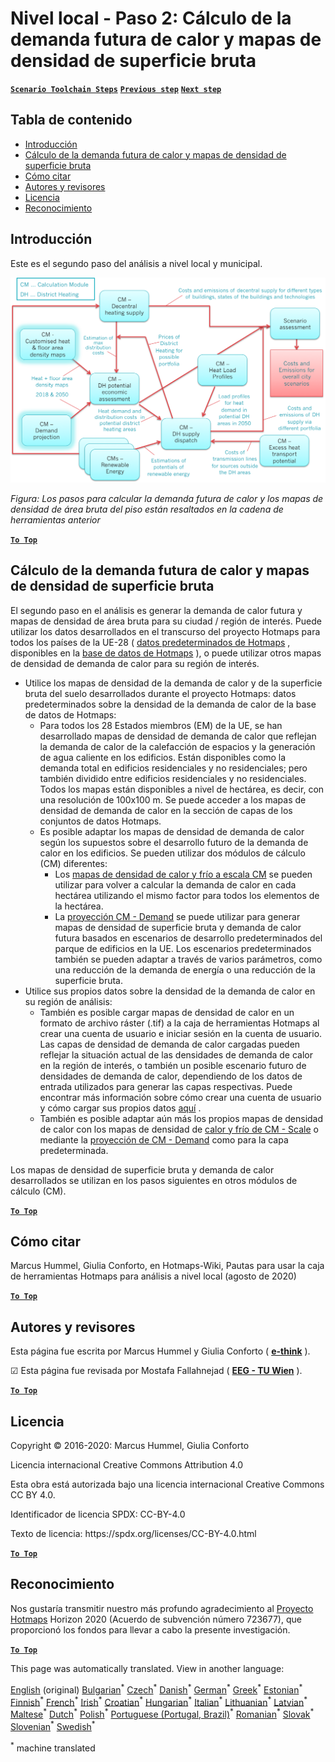 <h1><a class="anchor" id="local-level---step-2--calculation-of-future-heat-demand-and-gross-floor-area-density-maps" href="#local-level---step-2--calculation-of-future-heat-demand-and-gross-floor-area-density-maps"><i class="fa fa-link"></i></a>Nivel local - Paso 2: Cálculo de la demanda futura de calor y mapas de densidad de superficie bruta</h1><p> <a href="guide-local-and-municipal-levels#the-hotmaps-scenario-toolchain-different-steps"><strong><code>Scenario Toolchain Steps</code></strong></a> <a href="step-1-analysis-of-current-heat-demand-and-available-resource-potentials"><strong><code>Previous step</code></strong></a> <a href="step-3-Calculation-of-costs-of-decentral-heat-supply"><strong><code>Next step</code></strong></a><br/></p><h2><a class="anchor" id="table-of-contents" href="#table-of-contents"><i class="fa fa-link"></i></a> Tabla de contenido</h2><ul><li> <a href="#introduction">Introducción</a></li><li> <a href="#calculation-of-future-heat-demand-and-gross-floor-area-density-maps">Cálculo de la demanda futura de calor y mapas de densidad de superficie bruta</a></li><li> <a href="#how-to-cite">Cómo citar</a></li><li> <a href="#authors-and-reviewers">Autores y revisores</a></li><li> <a href="#license">Licencia</a></li><li> <a href="#acknowledgement">Reconocimiento</a></li></ul><h2><a class="anchor" id="introduction" href="#introduction"><i class="fa fa-link"></i></a> Introducción</h2><p> Este es el segundo paso del análisis a nivel local y municipal.</p><img src="/en/Step-2-Calculation-of-future-heat-demand-and-gross-floor-area-density-maps/Hotmaps_Local_Toolchain_Step_2final.png"/><p> <em>Figura: Los pasos para calcular la demanda futura de calor y los mapas de densidad de área bruta del piso están resaltados en la cadena de herramientas anterior</em></p><p><ins> <code><strong><a href="#table-of-contents">To Top</a></strong></code></ins></p><h2><a class="anchor" id="calculation-of-future-heat-demand-and-gross-floor-area-density-maps" href="#calculation-of-future-heat-demand-and-gross-floor-area-density-maps"><i class="fa fa-link"></i></a> Cálculo de la demanda futura de calor y mapas de densidad de superficie bruta</h2><p> El segundo paso en el análisis es generar la demanda de calor futura y mapas de densidad de área bruta para su ciudad / región de interés. Puede utilizar los datos desarrollados en el transcurso del proyecto Hotmaps para todos los países de la UE-28 ( <a href="https://wiki.hotmaps.eu/en/Hotmaps-open-data-repositories">datos predeterminados de Hotmaps</a> , disponibles en la <a href="https://gitlab.com/hotmaps">base de datos de Hotmaps</a> ), o puede utilizar otros mapas de densidad de demanda de calor para su región de interés.</p><ul><li> Utilice los mapas de densidad de la demanda de calor y de la superficie bruta del suelo desarrollados durante el proyecto Hotmaps: datos predeterminados sobre la densidad de la demanda de calor de la base de datos de Hotmaps:<ul><li> Para todos los 28 Estados miembros (EM) de la UE, se han desarrollado mapas de densidad de demanda de calor que reflejan la demanda de calor de la calefacción de espacios y la generación de agua caliente en los edificios. Están disponibles como la demanda total en edificios residenciales y no residenciales; pero también dividido entre edificios residenciales y no residenciales. Todos los mapas están disponibles a nivel de hectárea, es decir, con una resolución de 100x100 m. Se puede acceder a los mapas de densidad de demanda de calor en la sección de capas de los conjuntos de datos Hotmaps.</li><li> Es posible adaptar los mapas de densidad de demanda de calor según los supuestos sobre el desarrollo futuro de la demanda de calor en los edificios. Se pueden utilizar dos módulos de cálculo (CM) diferentes:<ul><li> Los <a href="https://wiki.hotmaps.eu/en/CM-Scale-heat-and-cool-density-maps">mapas de densidad de calor y frío a escala CM</a> se pueden utilizar para volver a calcular la demanda de calor en cada hectárea utilizando el mismo factor para todos los elementos de la hectárea.</li><li> La <a href="https://wiki.hotmaps.eu/en/CM-Demand-projection">proyección CM - Demand</a> se puede utilizar para generar mapas de densidad de superficie bruta y demanda de calor futura basados en escenarios de desarrollo predeterminados del parque de edificios en la UE. Los escenarios predeterminados también se pueden adaptar a través de varios parámetros, como una reducción de la demanda de energía o una reducción de la superficie bruta.</li></ul></li></ul></li><li> Utilice sus propios datos sobre la densidad de la demanda de calor en su región de análisis:<ul><li> También es posible cargar mapas de densidad de calor en un formato de archivo ráster (.tif) a la caja de herramientas Hotmaps al crear una cuenta de usuario e iniciar sesión en la cuenta de usuario. Las capas de densidad de demanda de calor cargadas pueden reflejar la situación actual de las densidades de demanda de calor en la región de interés, o también un posible escenario futuro de densidades de demanda de calor, dependiendo de los datos de entrada utilizados para generar las capas respectivas. Puede encontrar más información sobre cómo crear una cuenta de usuario y cómo cargar sus propios datos <a href="https://wiki.hotmaps.eu/en/Introduction-to-user-interface#upper-toolbar_connect">aquí</a> .</li><li> También es posible adaptar aún más los propios mapas de densidad de calor con los mapas de densidad de <a href="https://wiki.hotmaps.eu/en/CM-Scale-heat-and-cool-density-maps">calor y frío de CM - Scale</a> o mediante la <a href="https://wiki.hotmaps.eu/en/CM-Demand-projection">proyección de CM - Demand</a> como para la capa predeterminada.</li></ul></li></ul><p> Los mapas de densidad de superficie bruta y demanda de calor desarrollados se utilizan en los pasos siguientes en otros módulos de cálculo (CM).</p><p><ins> <code><strong><a href="#table-of-contents">To Top</a></strong></code></ins></p><h2><a class="anchor" id="how-to-cite" href="#how-to-cite"><i class="fa fa-link"></i></a> Cómo citar</h2><p> Marcus Hummel, Giulia Conforto, en Hotmaps-Wiki, Pautas para usar la caja de herramientas Hotmaps para análisis a nivel local (agosto de 2020)</p><p><ins> <code><strong><a href="#table-of-contents">To Top</a></strong></code></ins></p><h2><a class="anchor" id="authors-and-reviewers" href="#authors-and-reviewers"><i class="fa fa-link"></i></a> Autores y revisores</h2><p> Esta página fue escrita por Marcus Hummel y Giulia Conforto ( <strong><a href="https://e-think.ac.at">e-think</a></strong> ).</p><p> ☑ Esta página fue revisada por Mostafa Fallahnejad ( <strong><a href="https://eeg.tuwien.ac.at/">EEG - TU Wien</a></strong> ).</p><p> <a href="#table-of-contents"><strong><code>To Top</code></strong></a></p><h2><a class="anchor" id="license" href="#license"><i class="fa fa-link"></i></a> Licencia</h2><p> Copyright © 2016-2020: Marcus Hummel, Giulia Conforto</p><p> Licencia internacional Creative Commons Attribution 4.0</p><p> Esta obra está autorizada bajo una licencia internacional Creative Commons CC BY 4.0.</p><p> Identificador de licencia SPDX: CC-BY-4.0</p><p> Texto de licencia: https://spdx.org/licenses/CC-BY-4.0.html</p><p> <a href="#table-of-contents"><strong><code>To Top</code></strong></a></p><h2><a class="anchor" id="acknowledgement" href="#acknowledgement"><i class="fa fa-link"></i></a> Reconocimiento</h2><p> Nos gustaría transmitir nuestro más profundo agradecimiento al <a href="https://www.hotmaps-project.eu">Proyecto Hotmaps</a> Horizon 2020 (Acuerdo de subvención número 723677), que proporcionó los fondos para llevar a cabo la presente investigación.</p><p><ins> <code><strong><a href="#table-of-contents">To Top</a></strong></code></ins></p>
<!--- THIS IS A SUPER UNIQUE IDENTIFIER -->

This page was automatically translated. View in another language:

[English](../en/Step-2-Calculation-of-future-heat-demand-and-gross-floor-area-density-maps) (original) [Bulgarian](../bg/Step-2-Calculation-of-future-heat-demand-and-gross-floor-area-density-maps)<sup>\*</sup> [Czech](../cs/Step-2-Calculation-of-future-heat-demand-and-gross-floor-area-density-maps)<sup>\*</sup> [Danish](../da/Step-2-Calculation-of-future-heat-demand-and-gross-floor-area-density-maps)<sup>\*</sup> [German](../de/Step-2-Calculation-of-future-heat-demand-and-gross-floor-area-density-maps)<sup>\*</sup> [Greek](../el/Step-2-Calculation-of-future-heat-demand-and-gross-floor-area-density-maps)<sup>\*</sup>  [Estonian](../et/Step-2-Calculation-of-future-heat-demand-and-gross-floor-area-density-maps)<sup>\*</sup> [Finnish](../fi/Step-2-Calculation-of-future-heat-demand-and-gross-floor-area-density-maps)<sup>\*</sup> [French](../fr/Step-2-Calculation-of-future-heat-demand-and-gross-floor-area-density-maps)<sup>\*</sup> [Irish](../ga/Step-2-Calculation-of-future-heat-demand-and-gross-floor-area-density-maps)<sup>\*</sup> [Croatian](../hr/Step-2-Calculation-of-future-heat-demand-and-gross-floor-area-density-maps)<sup>\*</sup> [Hungarian](../hu/Step-2-Calculation-of-future-heat-demand-and-gross-floor-area-density-maps)<sup>\*</sup> [Italian](../it/Step-2-Calculation-of-future-heat-demand-and-gross-floor-area-density-maps)<sup>\*</sup> [Lithuanian](../lt/Step-2-Calculation-of-future-heat-demand-and-gross-floor-area-density-maps)<sup>\*</sup> [Latvian](../lv/Step-2-Calculation-of-future-heat-demand-and-gross-floor-area-density-maps)<sup>\*</sup> [Maltese](../mt/Step-2-Calculation-of-future-heat-demand-and-gross-floor-area-density-maps)<sup>\*</sup> [Dutch](../nl/Step-2-Calculation-of-future-heat-demand-and-gross-floor-area-density-maps)<sup>\*</sup> [Polish](../pl/Step-2-Calculation-of-future-heat-demand-and-gross-floor-area-density-maps)<sup>\*</sup> [Portuguese (Portugal, Brazil)](../pt/Step-2-Calculation-of-future-heat-demand-and-gross-floor-area-density-maps)<sup>\*</sup> [Romanian](../ro/Step-2-Calculation-of-future-heat-demand-and-gross-floor-area-density-maps)<sup>\*</sup> [Slovak](../sk/Step-2-Calculation-of-future-heat-demand-and-gross-floor-area-density-maps)<sup>\*</sup> [Slovenian](../sl/Step-2-Calculation-of-future-heat-demand-and-gross-floor-area-density-maps)<sup>\*</sup> [Swedish](../sv/Step-2-Calculation-of-future-heat-demand-and-gross-floor-area-density-maps)<sup>\*</sup> 

<sup>\*</sup> machine translated
